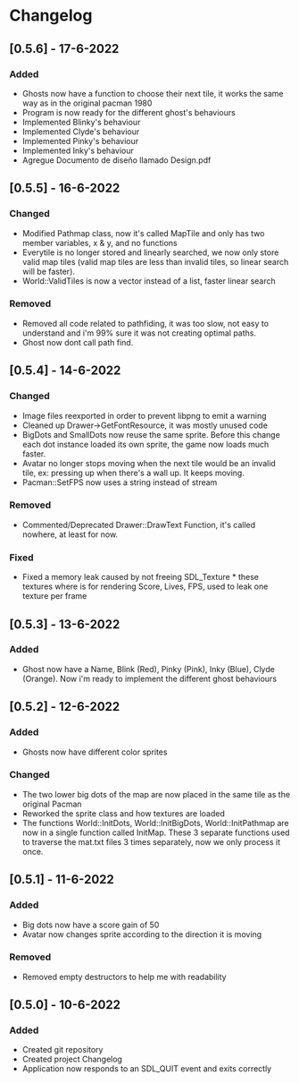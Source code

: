 # Changelog

## [0.5.6] - 17-6-2022

### Added
- Ghosts now have a function to choose their next tile, it works the same way as in the original pacman 1980
- Program is now ready for the different ghost's behaviours
- Implemented Blinky's behaviour
- Implemented Clyde's behaviour
- Implemented Pinky's behaviour
- Implemented Inky's behaviour
- Agregue Documento de diseño llamado Design.pdf

## [0.5.5] - 16-6-2022

### Changed
- Modified Pathmap class, now it's called MapTile and only has two member variables, x & y, and no functions
- Everytile is no longer stored and linearly searched, we now only store valid map tiles (valid map tiles are less than invalid tiles, so linear search will be faster).
- World::ValidTiles is now a vector instead of a list, faster linear search

### Removed
- Removed all code related to pathfiding, it was too slow, not easy to understand and i'm 99% sure it was not creating optimal paths.
- Ghost now dont call path find.

## [0.5.4] - 14-6-2022

### Changed
- Image files reexported in order to prevent libpng to emit a warning
- Cleaned up Drawer->GetFontResource, it was mostly unused code
- BigDots and SmallDots now reuse the same sprite. Before this change each dot instance loaded its own sprite, the game now loads much faster.
- Avatar no longer stops moving when the next tile would be an invalid tile, ex: pressing up when there's a wall up. It keeps moving.
- Pacman::SetFPS now uses a string instead of stream

### Removed
- Commented/Deprecated Drawer::DrawText Function, it's called nowhere, at least for now.

### Fixed
- Fixed a memory leak caused by not freeing SDL_Texture * these textures where is for rendering Score, Lives, FPS, used to leak one texture per frame

## [0.5.3] - 13-6-2022

### Added
- Ghost now have a Name, Blink (Red), Pinky (Pink), Inky (Blue), Clyde (Orange). Now i'm ready to implement the different ghost behaviours

## [0.5.2] - 12-6-2022

### Added
- Ghosts now have different color sprites

### Changed

- The two lower big dots of the map are now placed in the same tile as the original Pacman
- Reworked the sprite class and how textures are loaded
- The functions World::InitDots, World::InitBigDots, World::InitPathmap are now in a single function called InitMap. These 3 separate functions used to traverse the mat.txt files 3 times separately, now we only process it once.

## [0.5.1] - 11-6-2022

### Added
- Big dots now have a score gain of 50
- Avatar now changes sprite according to the direction it is moving

### Removed
- Removed empty destructors to help me with readability

## [0.5.0] - 10-6-2022

### Added
- Created git repository
- Created project Changelog
- Application now responds to an SDL_QUIT event and exits correctly
